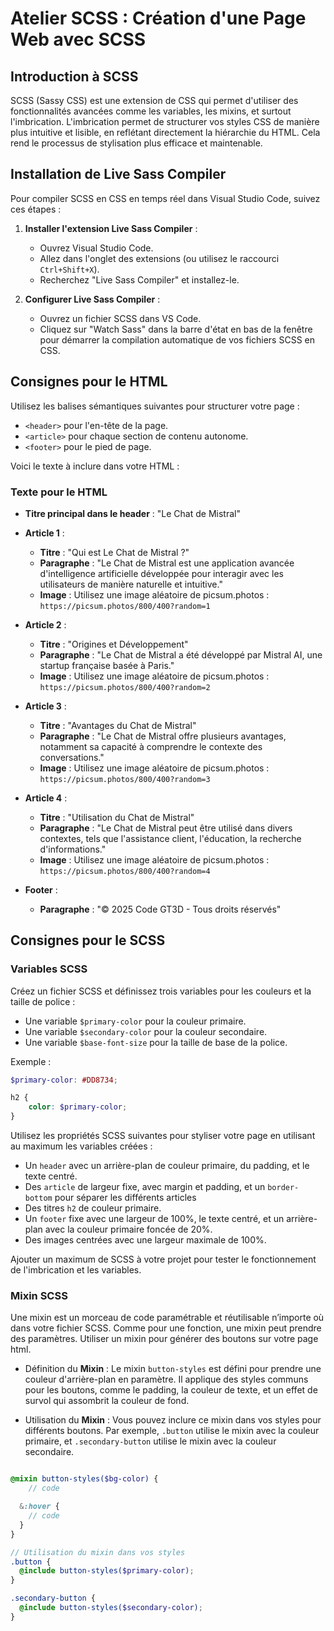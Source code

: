 # Atelier SCSS : Création d'une Page Web avec SCSS

## Introduction à SCSS

SCSS (Sassy CSS) est une extension de CSS qui permet d'utiliser des fonctionnalités avancées comme les variables, les mixins, et surtout l'imbrication. L'imbrication permet de structurer vos styles CSS de manière plus intuitive et lisible, en reflétant directement la hiérarchie du HTML. Cela rend le processus de stylisation plus efficace et maintenable.

## Installation de Live Sass Compiler

Pour compiler SCSS en CSS en temps réel dans Visual Studio Code, suivez ces étapes :

1. **Installer l'extension Live Sass Compiler** :
   - Ouvrez Visual Studio Code.
   - Allez dans l'onglet des extensions (ou utilisez le raccourci `Ctrl+Shift+X`).
   - Recherchez "Live Sass Compiler" et installez-le.

2. **Configurer Live Sass Compiler** :
   - Ouvrez un fichier SCSS dans VS Code.
   - Cliquez sur "Watch Sass" dans la barre d'état en bas de la fenêtre pour démarrer la compilation automatique de vos fichiers SCSS en CSS.

## Consignes pour le HTML

Utilisez les balises sémantiques suivantes pour structurer votre page :

- `<header>` pour l'en-tête de la page.
- `<article>` pour chaque section de contenu autonome.
- `<footer>` pour le pied de page.

Voici le texte à inclure dans votre HTML :

### Texte pour le HTML

- **Titre principal dans le header** : "Le Chat de Mistral"
- **Article 1** :
  - **Titre** : "Qui est Le Chat de Mistral ?"
  - **Paragraphe** : "Le Chat de Mistral est une application avancée d'intelligence artificielle développée pour interagir avec les utilisateurs de manière naturelle et intuitive."
  - **Image** : Utilisez une image aléatoire de picsum.photos : `https://picsum.photos/800/400?random=1`

- **Article 2** :
  - **Titre** : "Origines et Développement"
  - **Paragraphe** : "Le Chat de Mistral a été développé par Mistral AI, une startup française basée à Paris."
  - **Image** : Utilisez une image aléatoire de picsum.photos : `https://picsum.photos/800/400?random=2`

- **Article 3** :
  - **Titre** : "Avantages du Chat de Mistral"
  - **Paragraphe** : "Le Chat de Mistral offre plusieurs avantages, notamment sa capacité à comprendre le contexte des conversations."
  - **Image** : Utilisez une image aléatoire de picsum.photos : `https://picsum.photos/800/400?random=3`

- **Article 4** :
  - **Titre** : "Utilisation du Chat de Mistral"
  - **Paragraphe** : "Le Chat de Mistral peut être utilisé dans divers contextes, tels que l'assistance client, l'éducation, la recherche d'informations."
  - **Image** : Utilisez une image aléatoire de picsum.photos : `https://picsum.photos/800/400?random=4`

- **Footer** :
  - **Paragraphe** : "&copy; 2025 Code GT3D - Tous droits réservés"

## Consignes pour le SCSS

### Variables SCSS

Créez un fichier SCSS et définissez trois variables pour les couleurs et la taille de police :

- Une variable `$primary-color` pour la couleur primaire.
- Une variable `$secondary-color` pour la couleur secondaire.
- Une variable `$base-font-size` pour la taille de base de la police.

Exemple : 

```scss
$primary-color: #DD8734;

h2 {
    color: $primary-color;
}
```

Utilisez les propriétés SCSS suivantes pour styliser votre page en utilisant au maximum les variables créées :

- Un `header` avec un arrière-plan de couleur primaire, du padding, et le texte centré.
- Des `article` de largeur fixe, avec margin et padding, et un `border-bottom` pour séparer les différents articles
- Des titres `h2` de couleur primaire.
- Un `footer` fixe avec une largeur de 100%, le texte centré, et un arrière-plan avec la couleur primaire foncée de 20%.
- Des images centrées avec une largeur maximale de 100%.

Ajouter un maximum de SCSS à votre projet pour tester le fonctionnement de l'imbrication et les variables. 

### Mixin SCSS

Une mixin est un morceau de code paramétrable et réutilisable n’importe où dans votre fichier SCSS. Comme pour une fonction, une mixin peut prendre des paramètres. Utiliser un mixin pour générer des boutons sur votre page html. 

- Définition du **Mixin** : Le mixin `button-styles` est défini pour prendre une couleur d'arrière-plan en paramètre. Il applique des styles communs pour les boutons, comme le padding, la couleur de texte, et un effet de survol qui assombrit la couleur de fond.

- Utilisation du **Mixin** : Vous pouvez inclure ce mixin dans vos styles pour différents boutons. Par exemple, `.button` utilise le mixin avec la couleur primaire, et `.secondary-button` utilise le mixin avec la couleur secondaire.  


```scss

@mixin button-styles($bg-color) {
    // code

  &:hover {
    // code
  }
}

// Utilisation du mixin dans vos styles
.button {
  @include button-styles($primary-color);
}

.secondary-button {
  @include button-styles($secondary-color);
}
```


